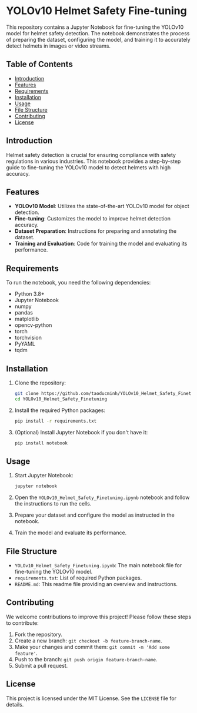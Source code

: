 # YOLOv10 Helmet Safety Fine-tuning

This repository contains a Jupyter Notebook for fine-tuning the YOLOv10 model for helmet safety detection. The notebook demonstrates the process of preparing the dataset, configuring the model, and training it to accurately detect helmets in images or video streams.

## Table of Contents

- [Introduction](#introduction)
- [Features](#features)
- [Requirements](#requirements)
- [Installation](#installation)
- [Usage](#usage)
- [File Structure](#file-structure)
- [Contributing](#contributing)
- [License](#license)

## Introduction

Helmet safety detection is crucial for ensuring compliance with safety regulations in various industries. This notebook provides a step-by-step guide to fine-tuning the YOLOv10 model to detect helmets with high accuracy.

## Features

- **YOLOv10 Model**: Utilizes the state-of-the-art YOLOv10 model for object detection.
- **Fine-tuning**: Customizes the model to improve helmet detection accuracy.
- **Dataset Preparation**: Instructions for preparing and annotating the dataset.
- **Training and Evaluation**: Code for training the model and evaluating its performance.

## Requirements

To run the notebook, you need the following dependencies:

- Python 3.8+
- Jupyter Notebook
- numpy
- pandas
- matplotlib
- opencv-python
- torch
- torchvision
- PyYAML
- tqdm

## Installation

1. Clone the repository:

    ```sh
    git clone https://github.com/taoducminh/YOLOv10_Helmet_Safety_Finetuning.git
    cd YOLOv10_Helmet_Safety_Finetuning
    ```

2. Install the required Python packages:

    ```sh
    pip install -r requirements.txt
    ```

3. (Optional) Install Jupyter Notebook if you don't have it:

    ```sh
    pip install notebook
    ```

## Usage

1. Start Jupyter Notebook:

    ```sh
    jupyter notebook
    ```

2. Open the `YOLOv10_Helmet_Safety_Finetuning.ipynb` notebook and follow the instructions to run the cells.

3. Prepare your dataset and configure the model as instructed in the notebook.

4. Train the model and evaluate its performance.

## File Structure

- `YOLOv10_Helmet_Safety_Finetuning.ipynb`: The main notebook file for fine-tuning the YOLOv10 model.
- `requirements.txt`: List of required Python packages.
- `README.md`: This readme file providing an overview and instructions.

## Contributing

We welcome contributions to improve this project! Please follow these steps to contribute:

1. Fork the repository.
2. Create a new branch: `git checkout -b feature-branch-name`.
3. Make your changes and commit them: `git commit -m 'Add some feature'`.
4. Push to the branch: `git push origin feature-branch-name`.
5. Submit a pull request.

## License

This project is licensed under the MIT License. See the `LICENSE` file for details.

